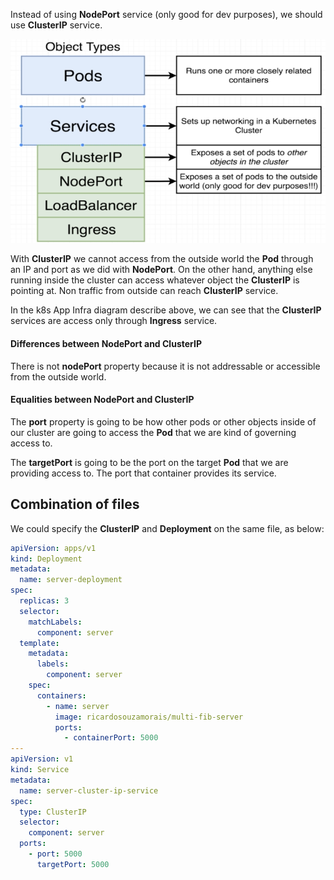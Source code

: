 Instead of using **NodePort** service (only good for dev purposes), we should use **ClusterIP** service.

![k8s Object Types Infra](./images/k8s-obj-types.png)

With **ClusterIP** we cannot access from the outside world the **Pod** through an IP and port as we did with **NodePort**. On the other hand, anything else running inside the cluster can access whatever object the **ClusterIP** is pointing at. Non traffic from outside can reach **ClusterIP** service.

In the k8s App Infra diagram describe above, we can see that the **ClusterIP** services are access only through **Ingress** service.

#### Differences between NodePort and ClusterIP

There is not **nodePort** property because it is not addressable or accessible from the outside world.

#### Equalities between NodePort and ClusterIP

The **port** property is going to be how other pods or other objects inside of our cluster are going to access the **Pod** that we are kind of governing access to.

The **targetPort** is going to be the port on the target **Pod** that we are providing access to. The port that container provides its service.

## Combination of files

We could specify the **ClusterIP** and **Deployment** on the same file, as below:

```yaml
apiVersion: apps/v1
kind: Deployment
metadata:
  name: server-deployment
spec:
  replicas: 3
  selector:
    matchLabels:
      component: server
  template:
    metadata:
      labels:
        component: server
    spec:
      containers:
        - name: server
          image: ricardosouzamorais/multi-fib-server
          ports:
            - containerPort: 5000 
---
apiVersion: v1
kind: Service
metadata:
  name: server-cluster-ip-service
spec:
  type: ClusterIP
  selector:
    component: server
  ports:
    - port: 5000
      targetPort: 5000
```